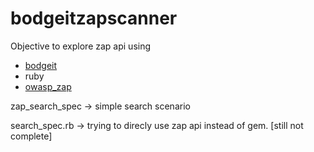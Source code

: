 # bodgeitzapscanner
Objective to explore zap api using

* [bodgeit](https://github.com/psiinon/bodgeit)
* ruby
* [owasp_zap](https://github.com/SUSE/owasp_zap)


zap_search_spec -> simple search scenario



search_spec.rb -> trying to direcly use zap api instead of gem. [still not complete]





